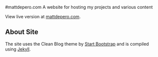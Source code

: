 #mattdepero.com
A website for hosting my projects and various content

View live version at [mattdepero.com](http://mattdepero.com).

## About Site

The site uses the Clean Blog theme by [Start Bootstrap](http://startbootstrap.com/template-overviews/clean-blog/) and is compiled using [Jekyll](http://jekyllrb.com/).

